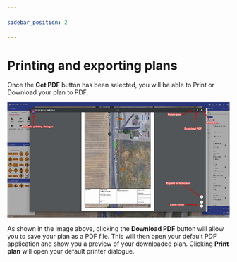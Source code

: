 ```yaml
---

sidebar_position: 2

---
```

# Printing and exporting plans

Once the **Get PDF** button has been selected, you will be able to Print or Download your plan to PDF.

![Print Output](./assets/Print_Output.png)

As shown in the image above, clicking the **Download PDF** button will allow you to save your plan as a PDF file. This will then open your default PDF application and show you a preview of your downloaded plan. Clicking **Print plan** will open your default printer dialogue.